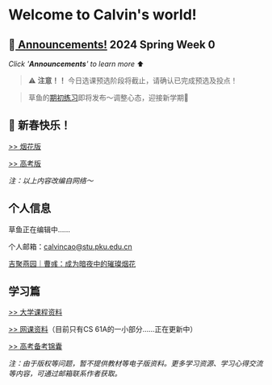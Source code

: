 # Welcome to Calvin's world!

## 📢[ Announcements!](/24sp/week0) 2024 Spring **Week 0** 

*Click '**Announcements**' to learn more* ⬆️

> ⚠️ **注意！！** 今日选课预选阶段将截止，请确认已完成预选及投点！

> 草鱼的[期初练习](/24sp/exam0)即将发布～调整心态，迎接新学期🤗

## 🎉 新春快乐！

[>> 烟花版](https://calvinxiaocao.github.io/fireworks.html)

[>> 高考版](https://calvinxiaocao.github.io/gaokao2024.html)

*注：以上内容改编自网络～*

## 个人信息

草鱼正在编辑中……

个人邮箱：calvincao@stu.pku.edu.cn

[吉聚燕园｜曹彧：成为暗夜中的璀璨烟花](https://mp.weixin.qq.com/s/zs2K9cgmLi-b9N5gp6V9Jg)

## 学习篇

[>> 大学课程资料](university_courses)

[>> 网课资料](online_course)（目前只有CS 61A的一小部分……正在更新中）

[>> 高考备考锦囊](gaokao)

*注：由于版权等问题，暂不提供教材等电子版资料。更多学习资源、学习心得交流等内容，可通过邮箱联系作者获取。*